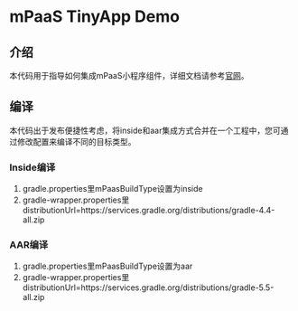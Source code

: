 # mPaaS TinyApp Demo

## 介绍

本代码用于指导如何集成mPaaS小程序组件，详细文档请参考[官网](https://help.aliyun.com/document_detail/67444.html?spm=a2c4g.11186623.6.1098.5667597ekEzGsA)。


## 编译

本代码出于发布便捷性考虑，将inside和aar集成方式合并在一个工程中，您可通过修改配置来编译不同的目标类型。

### Inside编译
1. gradle.properties里mPaasBuildType设置为inside
2. gradle-wrapper.properties里distributionUrl=https\://services.gradle.org/distributions/gradle-4.4-all.zip

### AAR编译
1. gradle.properties里mPaasBuildType设置为aar
2. gradle-wrapper.properties里distributionUrl=https\://services.gradle.org/distributions/gradle-5.5-all.zip